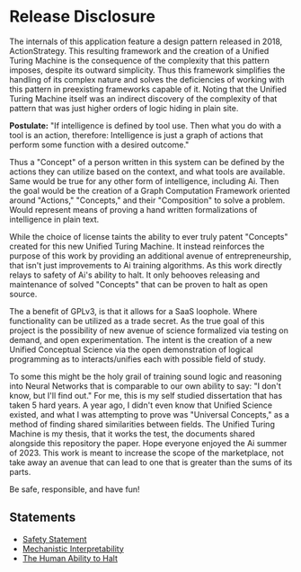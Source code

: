 # Release Disclosure
The internals of this application feature a design pattern released in 2018, ActionStrategy. This resulting framework and the creation of a Unified Turing Machine is the consequence of the complexity that this pattern imposes, despite its outward simplicity. Thus this framework simplifies the handling of its complex nature and solves the deficiencies of working with this pattern in preexisting frameworks capable of it. Noting that the Unified Turing Machine itself was an indirect discovery of the complexity of that pattern that was just higher orders of logic hiding in plain site.

**Postulate:** "If intelligence is defined by tool use. Then what you do with a tool is an action, therefore: Intelligence is just a graph of actions that perform some function with a desired outcome."

Thus a "Concept" of a person written in this system can be defined by the actions they can utilize based on the context, and what tools are available. Same would be true for any other form of intelligence, including Ai. Then the goal would be the creation of a Graph Computation Framework oriented around "Actions," "Concepts," and their "Composition" to solve a problem. Would represent means of proving a hand written formalizations of intelligence in plain text. 

While the choice of license taints the ability to ever truly patent "Concepts" created for this new Unified Turing Machine. It instead reinforces the purpose of this work by providing an additional avenue of entrepreneurship, that isn't just improvements to Ai training algorithms. As this work directly relays to safety of Ai's ability to halt. It only behooves releasing and maintenance of solved "Concepts" that can be proven to halt as open source.

The a benefit of GPLv3, is that it allows for a SaaS loophole. Where functionality can be utilized as a trade secret. As the true goal of this project is the possibility of new avenue of science formalized via testing on demand, and open experimentation. The intent is the creation of a new Unified Conceptual Science via the open demonstration of logical programming as to interacts/unifies each with possible field of study.

To some this might be the holy grail of training sound logic and reasoning into Neural Networks that is comparable to our own ability to say: "I don't know, but I'll find out." For me, this is my self studied dissertation that has taken 5 hard years. A year ago, I didn't even know that Unified Science existed, and what I was attempting to prove was "Universal Concepts," as a method of finding shared similarities between fields. The Unified Turing Machine is my thesis, that it works the test, the documents shared alongside this repository the paper. Hope everyone enjoyed the Ai summer of 2023. This work is meant to increase the scope of the marketplace, not take away an avenue that can lead to one that is greater than the sums of its parts.

Be safe, responsible, and have fun!

## Statements
* [Safety Statement](https://github.com/Phuire-Research/Stratimux/blob/main/StatementSafety.md)
* [Mechanistic Interpretability](https://github.com/Phuire-Research/Stratimux/blob/main/StatementMI.md)
* [The Human Ability to Halt](https://github.com/Phuire-Research/Stratimux/blob/main/StatementHH.md)